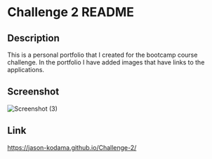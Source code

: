 # Challenge 2 README
## Description
This is a personal portfolio that I created for the bootcamp course challenge. In the portfolio I have added images that have links to the applications.
## Screenshot
![Screenshot (3)](https://user-images.githubusercontent.com/124485518/223201116-6bad3d9f-f80b-42b1-99ad-4cffa3d33198.png)

## Link
https://jason-kodama.github.io/Challenge-2/
